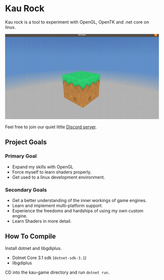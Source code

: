 # Kau Rock

Kau rock is a tool to experiment with OpenGL, OpenTK and .net core on linux.

![Preview](kau-rock/docs/images/preview.gif)

Feel free to join our quiet little [Discord server](https://discord.gg/teUJ2FU).

## Project Goals
### Primary Goal	
- Expand my skills with OpenGL
- Force myself to learn shaders properly.
- Get used to a linux development environment.

### Secondary Goals
- Get a better understanding of the inner workings of game engines.
- Learn and implement multi-platform support.
- Experience the freedoms and hardships of using my own custom engine.
- Learn Shaders in more detail.

## How To Compile
Install dotnet and libgdiplus.
 - Dotnet Core 3.1 sdk (`dotnet-sdk-3.1`)
 - libgdiplus

CD into the kau-game directory and run `dotnet run`.